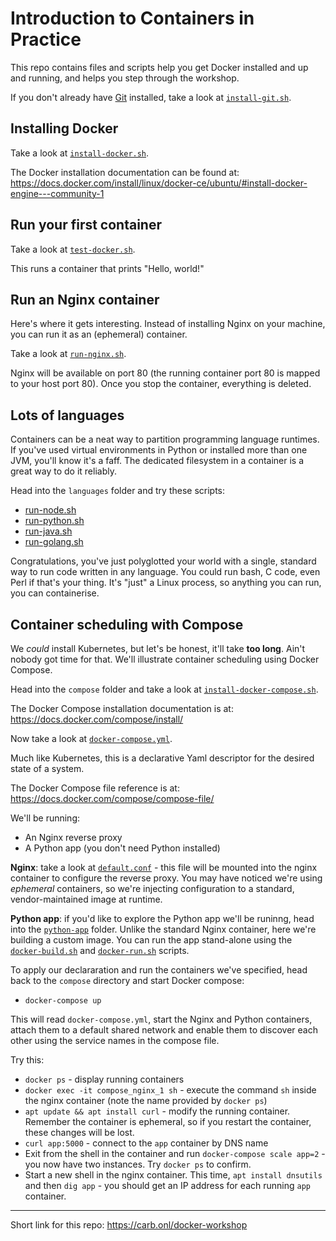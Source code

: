 # Introduction to Containers in Practice

This repo contains files and scripts help you get Docker installed and up and running, and helps you step through the workshop.

If you don't already have [Git](https://git-scm.com/) installed, take a look at [`install-git.sh`](https://github.com/davidcarboni/docker-workshop/blob/master/install-git.sh).

## Installing Docker

Take a look at [`install-docker.sh`](https://github.com/davidcarboni/docker-workshop/blob/master/install-docker.sh). 

The Docker installation documentation can be found at: https://docs.docker.com/install/linux/docker-ce/ubuntu/#install-docker-engine---community-1

## Run your first container

Take a look at [`test-docker.sh`](https://github.com/davidcarboni/docker-workshop/blob/master/test-docker.sh).

This runs a container that prints "Hello, world!"

## Run an Nginx container

Here's where it gets interesting. Instead of installing Nginx on your machine, you can run it as an (ephemeral) container.

Take a look at [`run-nginx.sh`](https://github.com/davidcarboni/docker-workshop/blob/master/run-nginx.sh).

Nginx will be available on port 80 (the running container port 80 is mapped to your host port 80). Once you stop the container, everything is deleted.

## Lots of languages

Containers can be a neat way to partition programming language runtimes. If you've used virtual environments in Python or installed more than one JVM, you'll know it's a faff. The dedicated filesystem in a container is a great way to do it reliably.

Head into the `languages` folder and try these scripts:

 * [run-node.sh](https://github.com/davidcarboni/docker-workshop/blob/master/languages/run-node.sh)
 * [run-python.sh](https://github.com/davidcarboni/docker-workshop/blob/master/languages/run-python.sh)
 * [run-java.sh](https://github.com/davidcarboni/docker-workshop/blob/master/languages/run-java.sh)
 * [run-golang.sh](https://github.com/davidcarboni/docker-workshop/blob/master/languages/run-golang.sh)

Congratulations, you've just polyglotted your world with a single, standard way to run code written in any language. You could run bash, C code, even Perl if that's your thing. It's "just" a Linux process, so anything you can run, you can containerise.

## Container scheduling with Compose

We *could* install Kubernetes, but let's be honest, it'll take **too long**. Ain't nobody got time for that. We'll illustrate container scheduling using Docker Compose.

Head into the `compose` folder and take a look at [`install-docker-compose.sh`](https://github.com/davidcarboni/docker-workshop/blob/master/compose/install-docker-compose.sh).

The Docker Compose installation documentation is at: https://docs.docker.com/compose/install/

Now take a look at [`docker-compose.yml`](https://github.com/davidcarboni/docker-workshop/blob/master/compose/docker-compose.yml).

Much like Kubernetes, this is a declarative Yaml descriptor for the desired state of a system. 

The Docker Compose file reference is at: https://docs.docker.com/compose/compose-file/

We'll be running:

 * An Nginx reverse proxy
 * A Python app (you don't need Python installed)

**Nginx**: take a look at [`default.conf`](https://github.com/davidcarboni/docker-workshop/blob/master/compose/default.conf) - this file will be mounted into the nginx container to configure the reverse proxy. You may have noticed we're using *ephemeral* containers, so we're injecting configuration to a standard, vendor-maintained image at runtime.

**Python app**: if you'd like to explore the Python app we'll be runinng, head into the [`python-app`](https://github.com/davidcarboni/docker-workshop/tree/master/compose/python-app) folder. Unlike the standard Nginx container, here we're building a custom image. You can run the app stand-alone using the [`docker-build.sh`](https://github.com/davidcarboni/docker-workshop/blob/master/compose/python-app/docker-build.sh) and [`docker-run.sh`](https://github.com/davidcarboni/docker-workshop/blob/master/compose/python-app/docker-run.sh) scripts.

To apply our declararation and run the containers we've specified, head back to the `compose` directory and start Docker compose:

 * `docker-compose up`

This will read `docker-compose.yml`, start the Nginx and Python containers, attach them to a default shared network and enable them to discover each other using the service names in the compose file.

Try this:
 * `docker ps` - display running containers
 * `docker exec -it compose_nginx_1 sh` - execute the command `sh` inside the nginx container (note the name provided by `docker ps`)
 * `apt update && apt install curl` - modify the running container. Remember the container is ephemeral, so if you restart the container, these changes will be lost.
 * `curl app:5000` - connect to the `app` container by DNS name 
 * Exit from the shell in the container and run `docker-compose scale app=2` - you now have two instances. Try `docker ps` to confirm.
 * Start a new shell in the nginx container. This time, `apt install dnsutils` and then `dig app` - you should get an IP address for each running `app` container.

----

Short link for this repo: https://carb.onl/docker-workshop 
